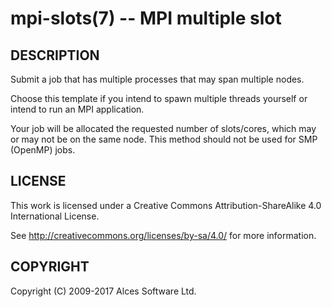 # mpi-slots(7) -- MPI multiple slot

## DESCRIPTION

Submit a job that has multiple processes that may span multiple nodes.

Choose this template if you intend to spawn multiple threads yourself
or intend to run an MPI application.

Your job will be allocated the requested number of slots/cores, which
may or may not be on the same node. This method should not be used for
SMP (OpenMP) jobs.

## LICENSE

This work is licensed under a Creative Commons Attribution-ShareAlike
4.0 International License.

See <http://creativecommons.org/licenses/by-sa/4.0/> for more
information.

## COPYRIGHT

Copyright (C) 2009-2017 Alces Software Ltd.
